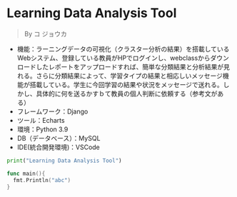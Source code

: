 # Learning Data Analysis Tool

> By コ ジョウカ



- 機能：ラーニングデータの可視化（クラスター分析の結果）を搭載しているWebシステム、登録している教員がHPでログインし、webclassからダウンロードしたレポートをアップロードすれば、簡単な分類結果と分析結果が見れる。さらに分類結果によって、学習タイプの結果と相応しいメッセージ機能が搭載している。学生に今回学習の結果や状況をメッセージで送れる。しかし、具体的に何を送るかすｂて教員の個人判断に依頼する（参考文がある）
- フレームワーク：Django
- ツール：Echarts
- 環境：Python 3.9
- DB（データベース）：MySQL
- IDE(統合開発環境)：VSCode



```python
print("Learning Data Analysis Tool")
```

```go 
func main(){
  fmt.Println("abc")
}
```





